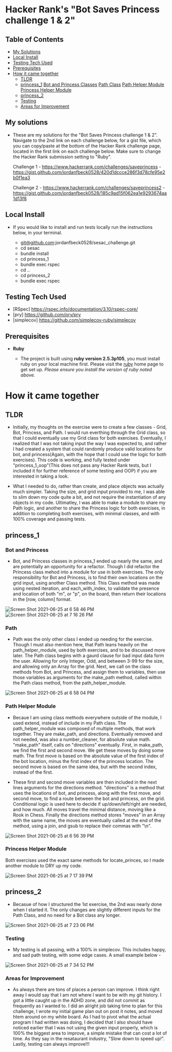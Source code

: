 # Hacker Rank's "Bot Saves Princess challenge 1 & 2"

## Table of Contents

- [My Solutions](#my-solutions)
- [Local Install](#local-install)
- [Testing Tech Used](#testing-tech-used)
- [Prerequisites](#prerequisites)
- [How it came together](#how-it-came-together)
  - [TLDR](#TLDR)
  - [princess_1](#princess_1)
    [Bot and Princess Classes](#bot-and-princess-classes)
    [Path Class](#path-class)
    [Path Helper Module](#path-helper-module)
    [Princess Helper Module](#princess-helper-module)
  - [princess_2](#princess_2)
  - [Testing](#testing)
  - [Areas for Improvement](#areas-for-improvement)

## My solutions

- These are my solutions for the "Bot Saves Princess challenge 1 & 2". Navigate to the 2nd link on each challenge below, for a gist file, which you can copy/paste at the bottom of the Hacker Rank challenge page, located in the first link on each challenge below. Make sure to change the Hacker Rank submission setting to "Ruby".

  Challenge 1 - https://www.hackerrank.com/challenges/saveprincess  - https://gist.github.com/jordanfbeck0528/420d1dccce286f3d78cfe95e2b0f1ea3

  Challenge 2 - https://www.hackerrank.com/challenges/saveprincess2 - https://gist.github.com/jordanfbeck0528/185c9ad15f062ea1e9293674aa1d13f8

## Local Install

- If you would like to install and run tests locally run the instructions below, in your terminal.

  - git@github.com:jordanfbeck0528/sesac_challenge.git
  - cd sesac
  - bundle install
  - cd princess_1
  - bundle exec rspec
  - cd ..
  - cd princess_2
  - bundle exec rspec

## Testing Tech Used

- [RSpec] https://rspec.info/documentation/3.10/rspec-core/ 
- [pry] https://github.com/pry/pry
- [simplecov] https://github.com/simplecov-ruby/simplecov

## Prerequisites

* __Ruby__

  - The project is built using __ruby version 2.5.3p105__, you must install ruby on your local machine first. Please visit the [ruby](https://www.ruby-lang.org/en/documentation/installation/) home page to get set up. _Please ensure you install the version of ruby noted above._

# How it came together

## TLDR

- Initially, my thoughts on the exercise were to create a few classes - Grid, Bot, Princess, and Path. I would run everthing through the Grid class, so that I could eventually use my Grid class for both exercises. Eventually, I realized that I was not taking input the way I was expected to, and rather I had created a system that could randomly produce valid locations for bot, and princess(Again, with the hope that I could use the logic for both exercises). This code is working, and fully tested under "princess_1_oop"(This does not pass any Hacker Rank tests, but I included it for further reference of some testing and OOP) if you are interested in taking a look.

- What I needed to do, rather than create, and place objects was actually much simpler. Taking the size, and grid input provided to me, I was able to slim down my code quite a bit, and not require the instantiation of any objects in my code. Ultimatley, I was able to make a module to share my Path logic, and another to share the Princess logic for both exercises, in addition to completing both exercises, with minimal classes, and with 100% coverage and passing tests.

## princess_1

### Bot and Princess

- Bot, and Princess classes in princess_1 ended up nearly the same, and are potentially an opportunity for a refactor. Though I did refactor the Princess class mehod into a module for use in both exercises. The only responsibility for Bot and Princess, is to find their own locations on the grid input, using another Class method. This Class method was made using nested iteration, and each_with_index, to validate the presence and location of both "m", or "p", on the board, then return their locations in the [row, column] format. 

![Screen Shot 2021-06-25 at 6 58 46 PM](https://user-images.githubusercontent.com/68141454/123496839-6135a780-d5e7-11eb-99f6-a48dd3e5e5d3.png)
![Screen Shot 2021-06-25 at 7 16 26 PM](https://user-images.githubusercontent.com/68141454/123497285-d99d6800-d5e9-11eb-935e-5b44ea6a33e3.png)

### Path

- Path was the only other class I ended up needing for the exercise. Though I must also mention here, that Path leans heavily on the path_helper_module, used by both exercises, and to be discussed more later. The Path class begins with a gaurd clause for bad input data form the user. Allowing for only Integer, Odd, and between 3-99 for the size, and allowing only an Array for the grid. Next, we call on the class methods from Bot, and Princess, and assign them to variables, then use those variables as arguments for the make_path method, called within the Path class method, from the path_helper_module. 

![Screen Shot 2021-06-25 at 6 58 04 PM](https://user-images.githubusercontent.com/68141454/123496824-49f6ba00-d5e7-11eb-8620-b2d41249dcba.png)

### Path Helper Module

- Becaue I am using class methods everywhere outside of the module, I used extend, instead of include in my Path class. The path_helper_module was composed of multiple methods, that work together. They are make_path, and directions. Eventually removed and not needed, was also a number_cleaner, for absolute value math. "make_path" itself, calls on "directions" eventually. First, in make_path, we find the first and second move. We get these moves by doing some math. The first move is based on the absolute value of the first index of the bot location, minus the first index of the princess location. The second move is based on the same idea, but with the second index, instead of the first. 

- These first and second move variables are then included in the next lines arguments for the directions method. "directions" is a method that uses the locations of bot, and princess, along with the first move, and second move, to find a route between the bot and princess, on the grid. Conditional logic is used here to decide if up/down/left/right are needed, and how much. All moves travel the minimal distance, moving like a Rook in Chess. Finally the directions method stores "moves" in an Array with the same name, the moves are eventually called at the end of the method, using a join, and gsub to replace their commas with "\n". 

![Screen Shot 2021-06-25 at 6 56 39 PM](https://user-images.githubusercontent.com/68141454/123496796-174cc180-d5e7-11eb-9c76-1196677af736.png)

### Princess Helper Module

Both exercises used the exact same methods for locate_princes, so I made another module to DRY up my code. 

![Screen Shot 2021-06-25 at 7 17 39 PM](https://user-images.githubusercontent.com/68141454/123497310-06517f80-d5ea-11eb-9d70-69fa671eee26.png)

## princess_2

- Becasue of how I structured the 1st exercise, the 2nd was nearly done when I started it. The only changes are slightly different inputs for the Path Class, and no need for a Bot class any longer. 

![Screen Shot 2021-06-25 at 7 23 06 PM](https://user-images.githubusercontent.com/68141454/123497439-c8a12680-d5ea-11eb-9940-c1a502b7b925.png)

### Testing 

- My testing is all passing, with a 100% in simplecov. This includes happy, and sad path testing, with some edge cases. A small example below -

![Screen Shot 2021-06-25 at 7 34 52 PM](https://user-images.githubusercontent.com/68141454/123497727-6cd79d00-d5ec-11eb-9fa9-3bf796c7162e.png)

### Areas for Improvement

- As always there are tons of places a person can improve. I think right away I would say that I am not where I want to be with my git history. I got a little caught up in the ADHD zone, and did not commit as frequently as I wanted to. I did an alright job taking time to plan for this challenge, I wrote my initial game plan out on post it notes, and moved htem around on my white board. As I had to pivot what the actual program I had written was doing, I decided that I also should have noticed earlier that I was not using the given input properly, which is 100% the biggest area to improve, a simple mistake that can cost a lot of time. As they say in the resataurant industry, "Slow down to speed up!". Lastly, testing can always improve!!!


